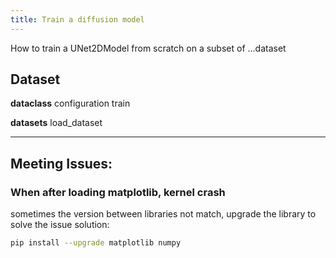 ```yaml
---
title: Train a diffusion model
---
```

How to train a UNet2DModel from scratch on a subset of ...dataset

## Dataset


**dataclass**
configuration train 


**datasets**
load_dataset







---
## Meeting Issues:
### When after loading matplotlib, kernel crash

sometimes the version between libraries not match, upgrade the library to solve the issue
solution:
```bash
pip install --upgrade matplotlib numpy
```